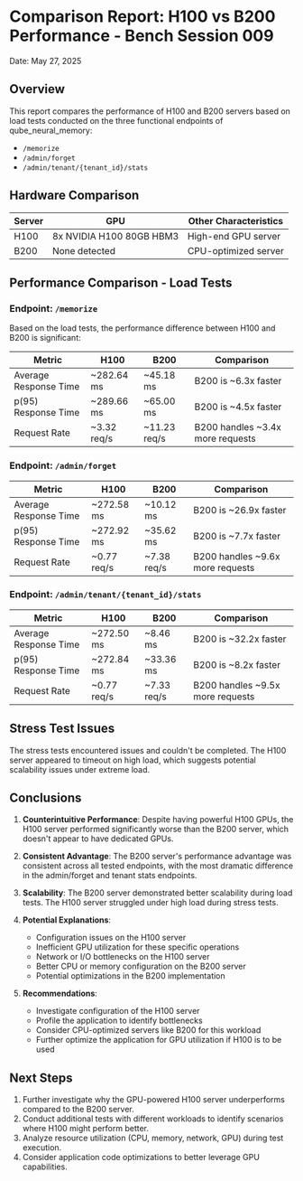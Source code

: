 # Comparison Report: H100 vs B200 Performance - Bench Session 009

Date: May 27, 2025

## Overview

This report compares the performance of H100 and B200 servers based on load tests conducted on the three functional endpoints of qube_neural_memory:
- `/memorize`
- `/admin/forget`
- `/admin/tenant/{tenant_id}/stats`

## Hardware Comparison

| Server | GPU | Other Characteristics |
|--------|-----|----------------------|
| H100   | 8x NVIDIA H100 80GB HBM3 | High-end GPU server |
| B200   | None detected | CPU-optimized server |

## Performance Comparison - Load Tests

### Endpoint: `/memorize`

Based on the load tests, the performance difference between H100 and B200 is significant:

| Metric | H100 | B200 | Comparison |
|--------|------|------|------------|
| Average Response Time | ~282.64 ms | ~45.18 ms | B200 is ~6.3x faster |
| p(95) Response Time | ~289.66 ms | ~65.00 ms | B200 is ~4.5x faster |
| Request Rate | ~3.32 req/s | ~11.23 req/s | B200 handles ~3.4x more requests |

### Endpoint: `/admin/forget`

| Metric | H100 | B200 | Comparison |
|--------|------|------|------------|
| Average Response Time | ~272.58 ms | ~10.12 ms | B200 is ~26.9x faster |
| p(95) Response Time | ~272.92 ms | ~35.62 ms | B200 is ~7.7x faster |
| Request Rate | ~0.77 req/s | ~7.38 req/s | B200 handles ~9.6x more requests |

### Endpoint: `/admin/tenant/{tenant_id}/stats`

| Metric | H100 | B200 | Comparison |
|--------|------|------|------------|
| Average Response Time | ~272.50 ms | ~8.46 ms | B200 is ~32.2x faster |
| p(95) Response Time | ~272.84 ms | ~33.36 ms | B200 is ~8.2x faster |
| Request Rate | ~0.77 req/s | ~7.33 req/s | B200 handles ~9.5x more requests |

## Stress Test Issues

The stress tests encountered issues and couldn't be completed. The H100 server appeared to timeout on high load, which suggests potential scalability issues under extreme load.

## Conclusions

1. **Counterintuitive Performance**: Despite having powerful H100 GPUs, the H100 server performed significantly worse than the B200 server, which doesn't appear to have dedicated GPUs.

2. **Consistent Advantage**: The B200 server's performance advantage was consistent across all tested endpoints, with the most dramatic difference in the admin/forget and tenant stats endpoints.

3. **Scalability**: The B200 server demonstrated better scalability during load tests. The H100 server struggled under high load during stress tests.

4. **Potential Explanations**:
   - Configuration issues on the H100 server
   - Inefficient GPU utilization for these specific operations
   - Network or I/O bottlenecks on the H100 server
   - Better CPU or memory configuration on the B200 server
   - Potential optimizations in the B200 implementation

5. **Recommendations**:
   - Investigate configuration of the H100 server
   - Profile the application to identify bottlenecks
   - Consider CPU-optimized servers like B200 for this workload
   - Further optimize the application for GPU utilization if H100 is to be used

## Next Steps

1. Further investigate why the GPU-powered H100 server underperforms compared to the B200 server.
2. Conduct additional tests with different workloads to identify scenarios where H100 might perform better.
3. Analyze resource utilization (CPU, memory, network, GPU) during test execution.
4. Consider application code optimizations to better leverage GPU capabilities.